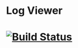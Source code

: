 # Log Viewer 
[![Build Status](https://api.shippable.com/projects/546fa6cad46935d5fbbe4331/badge?branchName=master)](https://app.shippable.com/projects/546fa6cad46935d5fbbe4331/builds/latest)
=============================


